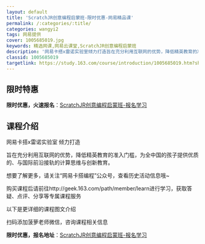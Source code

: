 ```yaml
---
layout: default
title: 'ScratchJR创意编程启蒙班-限时优惠-网易精品课'
permalink: /:categories/:title/
categories: wangyi2
tags: 网易提供
cover: 1005685019.jpg
keywords: 精选网课,网易云课堂,ScratchJR创意编程启蒙班
description: '网易卡搭x雷诺实验室倾力打造旨在充分利用互联网的优势，降低精英教育的准入门槛，为全中国的孩子提供优质的、与国际前沿接轨的'
classid: 1005685019
targetlink: https://study.163.com/course/introduction/1005685019.htm?share=1&shareId=1025206652&utm_campaign=share&utm_medium=iphoneShare&utm_source=&utm_u=1025206652
---
```


## 限时特惠

**限时优惠，火速报名**：[ScratchJR创意编程启蒙班-报名学习](https://study.163.com/course/introduction/1005685019.htm?share=1&shareId=1025206652&utm_campaign=share&utm_medium=iphoneShare&utm_source=&utm_u=1025206652)

## 课程介绍

网易卡搭x雷诺实验室 倾力打造

旨在充分利用互联网的优势，降低精英教育的准入门槛，为全中国的孩子提供优质的、与国际前沿接轨的计算思维与创新教育。

想要了解更多，请关注“网易卡搭编程”公众号，查看历史活动信息哦~



购买课程后请前往http://geek.163.com/path/member/learn进行学习，获取答疑、点评、分享等专属课程服务

以下是更详细的课程图文介绍

扫码添加菠萝老师微信，咨询课程相关信息

**限时优惠，报名地址**：[ScratchJR创意编程启蒙班-报名学习](https://study.163.com/course/introduction/1005685019.htm?share=1&shareId=1025206652&utm_campaign=share&utm_medium=iphoneShare&utm_source=&utm_u=1025206652)

